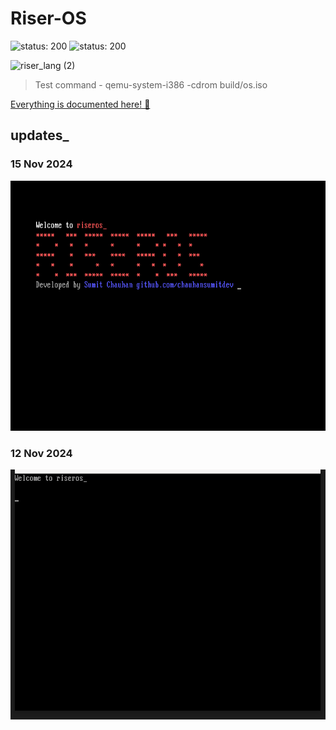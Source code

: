 # Riser-OS
![status: 200](https://img.shields.io/badge/status-active-green)
![status: 200](https://img.shields.io/badge/dev_environment-linux-blue)

![riser_lang (2)](https://github.com/user-attachments/assets/556eafef-ee33-47fc-a095-f3917c8e3e56)

<!-- ![riseros](https://github.com/user-attachments/assets/5ed93375-26ba-4e14-aea2-3c5fde31d186) -->

> Test command - qemu-system-i386 -cdrom build/os.iso

[Everything is documented here! 🔗](https://chauhansumitdev.github.io/riser-OS/)

## updates_
### 15 Nov 2024

<img src="gallery/vga.png" alt="riseros" width="800" height="400">

### 12 Nov 2024

<img src="gallery/hello.png" alt="riser_os" width="800" height="400">



